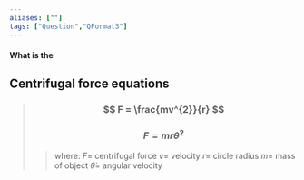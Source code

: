 ```yaml
---
aliases: [""]
tags: ["Question","QFormat3"]
---
```


#### What is the
## Centrifugal force equations

> ### $$ F = \frac{mv^{2}}{r} $$ 
> ### $$ F = m r \dot\theta^{2}$$ 
>> where:
>> $F=$ centrifugal force
>> $v=$ velocity
>> $r=$ circle radius
>> $m=$ mass of object
>> $\dot\theta=$ angular velocity

